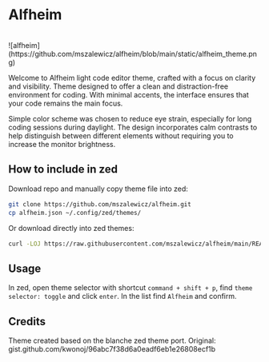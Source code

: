 # Alfheim
</br>
![alfheim](https://github.com/mszalewicz/alfheim/blob/main/static/alfheim_theme.png)
</br>

Welcome to Alfheim light code editor theme, crafted with a focus on clarity and visibility. Theme designed to offer a clean and distraction-free environment for coding. With minimal accents, the interface ensures that your code remains the main focus.

Simple color scheme was chosen to reduce eye strain, especially for long coding sessions during daylight. The design incorporates calm contrasts to help distinguish between different elements without requiring you to increase the monitor brightness.

## How to include in zed

Download repo and manually copy theme file into zed:

```sh
git clone https://github.com/mszalewicz/alfheim.git
cp alfheim.json ~/.config/zed/themes/
```

Or download directly into zed themes:

```sh
curl -LOJ https://raw.githubusercontent.com/mszalewicz/alfheim/main/README.md --output-dir ~/.config/zed/themes/
```

## Usage

In zed, open theme selector with shortcut `command + shift + p`, find `theme selector: toggle` and click `enter`. In the list find `Alfheim` and confirm.

## Credits

Theme created based on the blanche zed theme port. Original: gist.github.com/kwonoj/96abc7f38d6a0eadf6eb1e26808ecf1b
